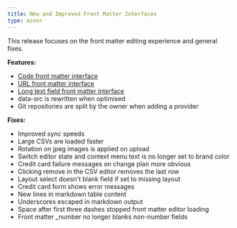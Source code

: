 ```yaml
---
title: New and Improved Front Matter Interfaces
type: minor
---
```



This release focuses on the front matter editing experience and general fixes.

**Features:**

* [Code front matter interface](/documentation/edit/interfaces/front-matter-editor)
* [URL front matter interface](/documentation/edit/interfaces/front-matter-editor)
* [Long text field front matter interface](/documentation/edit/interfaces/front-matter-editor)
* data-src is rewritten when optimised
* Git repositories are split by the owner when adding a provider

**Fixes:**

* Improved sync speeds
* Large CSVs are loaded faster
* Rotation on jpeg images is applied on upload
* Switch editor state and context menu text is no longer set to brand color
* Credit card failure messages on change plan more obvious
* Clicking remove in the CSV editor removes the last row
* Layout select doesn't blank field if set to missing layout
* Credit card form shows error messages
* New lines in markdown table content
* Underscores escaped in markdown output
* Space after first three dashes stopped front matter editor loading
* Front matter \_number no longer blanks non-number fields